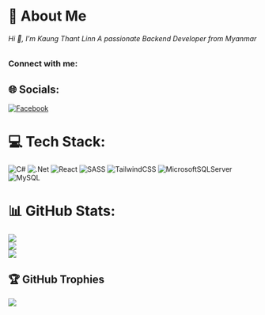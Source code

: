 # 💫 About Me
<h6>Hi 👋, I'm Kaung Thant Linn A passionate Backend Developer from Myanmar</h3>

<h3 align="left">Connect with me:</h3>
<p align="left">
</p>




## 🌐 Socials:
[![Facebook](https://img.shields.io/badge/Facebook-%231877F2.svg?logo=Facebook&logoColor=white)](https://facebook.com/https://www.facebook.com/kaung.thantlinn.96?mibextid=ZbWKwL) 

# 💻 Tech Stack:
![C#](https://img.shields.io/badge/c%23-%23239120.svg?style=for-the-badge&logo=csharp&logoColor=white) ![.Net](https://img.shields.io/badge/.NET-5C2D91?style=for-the-badge&logo=.net&logoColor=white) ![React](https://img.shields.io/badge/react-%2320232a.svg?style=for-the-badge&logo=react&logoColor=%2361DAFB) ![SASS](https://img.shields.io/badge/SASS-hotpink.svg?style=for-the-badge&logo=SASS&logoColor=white) ![TailwindCSS](https://img.shields.io/badge/tailwindcss-%2338B2AC.svg?style=for-the-badge&logo=tailwind-css&logoColor=white) ![MicrosoftSQLServer](https://img.shields.io/badge/Microsoft%20SQL%20Server-CC2927?style=for-the-badge&logo=microsoft%20sql%20server&logoColor=white) ![MySQL](https://img.shields.io/badge/mysql-4479A1.svg?style=for-the-badge&logo=mysql&logoColor=white)
# 📊 GitHub Stats:
![](https://github-readme-stats.vercel.app/api?username=kaungthantlinn-coding&theme=radical&hide_border=false&include_all_commits=false&count_private=false)<br/>
![](https://github-readme-streak-stats.herokuapp.com/?user=kaungthantlinn-coding&theme=radical&hide_border=false)<br/>
![](https://github-readme-stats.vercel.app/api/top-langs/?username=kaungthantlinn-coding&theme=radical&hide_border=false&include_all_commits=false&count_private=false&layout=compact)
## 🏆 GitHub Trophies
![](https://github-profile-trophy.vercel.app/?username=kaungthantlinn-coding&theme=radical&no-frame=false&no-bg=false&margin-w=4)

<!-- Proudly created with GPRM ( https://gprm.itsvg.in ) -->
